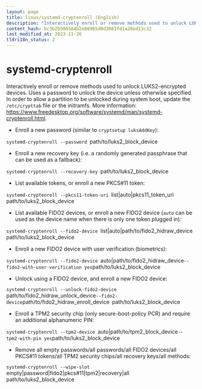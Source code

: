 ```yaml
---
layout: page
title: linux/systemd-cryptenroll (English)
description: "Interactively enroll or remove methods used to unlock LUKS2-encrypted devices. Uses a password to unlock the device unless otherwise specified."
content_hash: bc3b2b506584b2e88985d0d3083fd1a28ed13c32
last_modified_at: 2023-11-26
tldri18n_status: 2
---
```

# systemd-cryptenroll

Interactively enroll or remove methods used to unlock LUKS2-encrypted devices. Uses a password to unlock the device unless otherwise specified.
In order to allow a partition to be unlocked during system boot, update the `/etc/crypttab` file or the initramfs.
More information: <https://www.freedesktop.org/software/systemd/man/systemd-cryptenroll.html>.

- Enroll a new password (similar to `cryptsetup luksAddKey`):

`systemd-cryptenroll --password `<span class="tldr-var badge badge-pill bg-dark-lm bg-white-dm text-white-lm text-dark-dm font-weight-bold">path/to/luks2_block_device</span>

- Enroll a new recovery key (i.e. a randomly generated passphrase that can be used as a fallback):

`systemd-cryptenroll --recovery-key `<span class="tldr-var badge badge-pill bg-dark-lm bg-white-dm text-white-lm text-dark-dm font-weight-bold">path/to/luks2_block_device</span>

- List available tokens, or enroll a new PKCS#11 token:

`systemd-cryptenroll --pkcs11-token-uri `<span class="tldr-var badge badge-pill bg-dark-lm bg-white-dm text-white-lm text-dark-dm font-weight-bold">list|auto|pkcs11_token_uri</span>` `<span class="tldr-var badge badge-pill bg-dark-lm bg-white-dm text-white-lm text-dark-dm font-weight-bold">path/to/luks2_block_device</span>

- List available FIDO2 devices, or enroll a new FIDO2 device (`auto` can be used as the device name when there is only one token plugged in):

`systemd-cryptenroll --fido2-device `<span class="tldr-var badge badge-pill bg-dark-lm bg-white-dm text-white-lm text-dark-dm font-weight-bold">list|auto|path/to/fido2_hidraw_device</span>` `<span class="tldr-var badge badge-pill bg-dark-lm bg-white-dm text-white-lm text-dark-dm font-weight-bold">path/to/luks2_block_device</span>

- Enroll a new FIDO2 device with user verification (biometrics):

`systemd-cryptenroll --fido2-device `<span class="tldr-var badge badge-pill bg-dark-lm bg-white-dm text-white-lm text-dark-dm font-weight-bold">auto|path/to/fido2_hidraw_device</span>` --fido2-with-user-verification yes `<span class="tldr-var badge badge-pill bg-dark-lm bg-white-dm text-white-lm text-dark-dm font-weight-bold">path/to/luks2_block_device</span>

- Unlock using a FIDO2 device, and enroll a new FIDO2 device:

`systemd-cryptenroll --unlock-fido2-device `<span class="tldr-var badge badge-pill bg-dark-lm bg-white-dm text-white-lm text-dark-dm font-weight-bold">path/to/fido2_hidraw_unlock_device</span>` --fido2-device `<span class="tldr-var badge badge-pill bg-dark-lm bg-white-dm text-white-lm text-dark-dm font-weight-bold">path/to/fido2_hidraw_enroll_device</span>` `<span class="tldr-var badge badge-pill bg-dark-lm bg-white-dm text-white-lm text-dark-dm font-weight-bold">path/to/luks2_block_device</span>

- Enroll a TPM2 security chip (only secure-boot-policy PCR) and require an additional alphanumeric PIN:

`systemd-cryptenroll --tpm2-device `<span class="tldr-var badge badge-pill bg-dark-lm bg-white-dm text-white-lm text-dark-dm font-weight-bold">auto|path/to/tpm2_block_device</span>` --tpm2-with-pin yes `<span class="tldr-var badge badge-pill bg-dark-lm bg-white-dm text-white-lm text-dark-dm font-weight-bold">path/to/luks2_block_device</span>

- Remove all empty passwords/all passwords/all FIDO2 devices/all PKCS#11 tokens/all TPM2 security chips/all recovery keys/all methods:

`systemd-cryptenroll --wipe-slot `<span class="tldr-var badge badge-pill bg-dark-lm bg-white-dm text-white-lm text-dark-dm font-weight-bold">empty|password|fido2|pkcs#11|tpm2|recovery|all</span>` `<span class="tldr-var badge badge-pill bg-dark-lm bg-white-dm text-white-lm text-dark-dm font-weight-bold">path/to/luks2_block_device</span>
